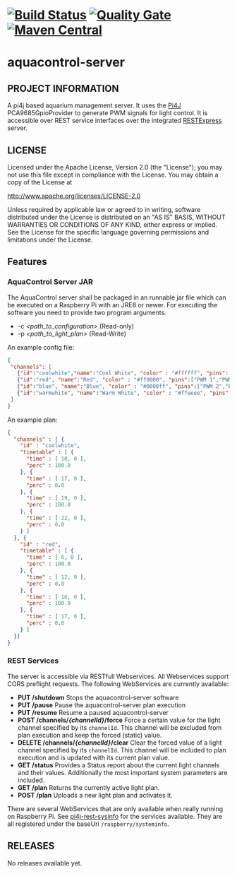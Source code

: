 [![Build Status](https://travis-ci.org/albahrani/aquacontrol-server.svg?branch=master)](https://travis-ci.org/albahrani/aquacontrol-server)
[![Quality Gate](https://sonarqube.com/api/badges/gate?key=com.github.albahrani.aquacontrol:aquacontrol-server)](https://sonarqube.com/dashboard/index/com.github.albahrani.aquacontrol:aquacontrol-server)
[![Maven Central](https://maven-badges.herokuapp.com/maven-central/com.github.albahrani/aquacontrol-server/badge.svg)](https://maven-badges.herokuapp.com/maven-central/com.github.albahrani/aquacontrol-server)
===============
aquacontrol-server
===============

## PROJECT INFORMATION

A pi4j based aquarium management server. It uses the [Pi4J](https://github.com/Pi4J/pi4j) PCA9685GpioProvider to generate PWM signals for light control. It is accessible over REST service interfaces over the integrated [RESTExpress](https://github.com/RestExpress/RestExpress) server.

## LICENSE
 Licensed under the Apache License, Version 2.0 (the "License");
 you may not use this file except in compliance with the License.
 You may obtain a copy of the License at

 http://www.apache.org/licenses/LICENSE-2.0
  
 Unless required by applicable law or agreed to in writing, software
 distributed under the License is distributed on an "AS IS" BASIS,
 WITHOUT WARRANTIES OR CONDITIONS OF ANY KIND, either express or implied.
 See the License for the specific language governing permissions and
 limitations under the License.

## Features
### AquaControl Server JAR
  The AquaControl server shall be packaged in an runnable jar file which can be executed on a Raspberry Pi with an JRE8 or newer.
  For executing the software you need to provide two program arguments.
  * -c *&lt;path_to_configuration&gt;* (Read-only)
  * -p *&lt;path_to_light_plan&gt;* (Read-Write)

 An example config file:
```json
{
 "channels": [
   {"id":"coolwhite","name":"Cool White", "color" : "#ffffff", "pins": ["PWM 0","PWM 4"]},
   {"id":"red", "name":"Red", "color" : "#ff0000", "pins":["PWM 1","PWM 5"]},
   {"id":"blue", "name":"Blue", "color" : "#0000ff", "pins":["PWM 2","PWM 6"]},
   {"id":"warmwhite", "name":"Warm White", "color" : "#ffeeee", "pins":["PWM 3", "PWM 7"]}   
 ]
}
```

 An example plan:
```json
{
  "channels" : [ {
    "id" : "coolwhite",
    "timetable" : [ {
      "time" : [ 10, 0 ],
      "perc" : 100.0
    }, {
      "time" : [ 17, 0 ],
      "perc" : 0.0
    }, {
      "time" : [ 19, 0 ],
      "perc" : 100.0
    }, {
      "time" : [ 22, 0 ],
      "perc" : 0.0
    } ]    
  }, {
    "id" : "red",
    "timetable" : [ {
      "time" : [ 6, 0 ],
      "perc" : 100.0
    }, {
      "time" : [ 12, 0 ],
      "perc" : 0.0
    }, {
      "time" : [ 16, 0 ],
      "perc" : 100.0
    }, {
      "time" : [ 17, 0 ],
      "perc" : 0.0
    } ]    
  }]
}
```

### REST Services
 The server is accessible via RESTfull Webservices. All Webservices support CORS preflight requests.
 The following WebServices are currently available:
 
 * **PUT /shutdown**
 Stops the aquacontrol-server software
 * **PUT /pause**
 Pause the aquacontrol-server plan execution
 * **PUT /resume**
 Resume a paused aquacontrol-server
 * **POST /channels/*{channelId}*/force**
 Force a certain value for the light channel specified by its `channelId`. This channel will be excluded from plan execution and keep the forced (static) value.
 * **DELETE /channels/*{channelId}*/clear**
 Clear the forced value of a light channel specified by its `channelId`. This channel will be included to plan  execution and is updated with its current plan value.
 * **GET /status**
 Provides a Status report about the current light channels and their values. Additionally the most important system parameters are included.
 * **GET /plan**
 Returns the currently active light plan.
 * **POST /plan**
 Uploads a new light plan and activates it.

There are several WebServices that are only available when really running on Raspberry Pi. See [pi4j-rest-sysinfo](https://github.com/albahrani/pi4j-rest-sysinfo) for the services available. They are all registered under the baseUri `/raspberry/systeminfo`.

## RELEASES
 No releases available yet.
